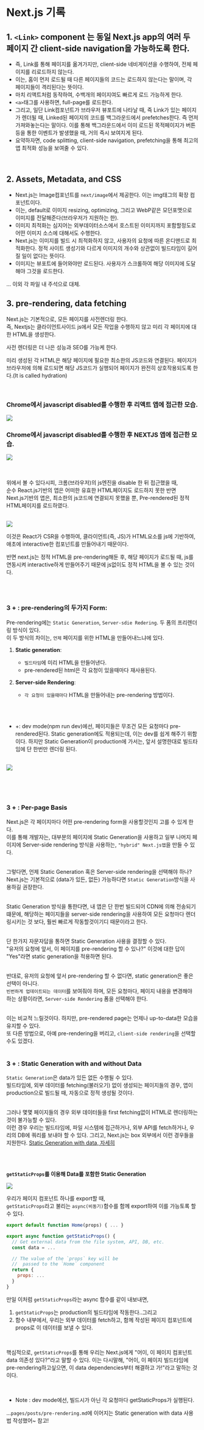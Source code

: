 # Next.js 기록

## 1. `<Link>` component 는 동일 Next.js app의 여러 두 페이지 간 client-side navigation을 가능하도록 한다.
   - 즉, Link를 통해 페이지를 옮겨가지만, client-side 네비게이션을 수행하여, 전체 페이지를 리로드하지 않는다.
   - 이는, 홈이 먼저 로드될 때 다른 페이지들의 코드는 로드하지 않는다는 말이며, 각 페이지들이 격리된다는 뜻이다.
   - 마치 리액트처럼 동작하여, 수백개의 페이지여도 빠르게 로드 가능하게 한다.
   - `<a>`태그를 사용하면, full-page를 로드한다.
   - 그리고, 일단 Link컴포넌트가 브라우저 뷰포트에 나타날 때, 즉 Link가 있는 페이지가 렌더될 때, Linked된 페이지의 코드를 백그라운드에서 prefetches한다. 즉 먼저 가져와놓는다는 말이다. 이를 통해 백그라운드에서 이미 로드된 목적페이지가 버튼 등을 통한 이벤트가 발생했을 때, 거의 즉시 보여지게 된다.
   - 요약하자면, code splitting, client-side navigation, prefetching을 통해 최고의 앱 최적화 성능을 보여줄 수 있다.

<br>

## 2. Assets, Metadata, and CSS
- Next.js는 Image컴포넌트를 `next/image`에서 제공한다. 이는 img태그의 확장 컴포넌트이다.
- 이는, default로 이미지 resizing, optimizing, 그리고 WebP같은 모던포맷으로 이미지를 전달해준다(브라우저가 지원하는 한).
- 이미지 최적화는 심지어는 외부데이터소스에서 호스트된 이미지까지 포함할정도로 어떤 이미지 소스에 대해서도 수행한다.
- Next.js는 이미지를 빌드 시 최적화하지 않고, 사용자의 요청에 따른 온디맨드로 최적화한다. 정적 사이트 생성기와 다르게 이미지의 개수와 상관없이 빌드타임이 길어질 일이 없다는 뜻이다.
- 이미지는 뷰포트에 들어와야만 로드된다. 사용자가 스크롤하여 해당 이미지에 도달해야 그것을 로드한다.


... 이외 각 파일 내 주석으로 대체.
<br>

## 3. pre-rendering, data fetching
Next.js는 기본적으로, 모든 페이지를 사전렌더링 한다.<br>
즉, Nextjs는 클라이언트사이드 js에서 모든 작업을 수행하지 않고 미리 각 페이지에 대한 HTML을 생성한다.<br>

사전 렌더링은 더 나은 성능과 SEO를 가능케 한다.
<br>

미리 생성된 각 HTML은 해당 페이지에 필요한 최소한의 JS코드와 연결된다. 페이지가 브라우저에 의해 로드되면 해당 JS코드가 실행되어 페이지가 완전히 상호작용되도록 한다.(It is called hydration)


<br>

### Chrome에서 javascript disabled를 수행한 후 리액트 앱에 접근한 모습.
<img src="./mdsrc/javascriptDisabled_react.png">

<br>

### Chrome에서 javascript disabled를 수행한 후 NEXTJS 앱에 접근한 모습.
<img src="./mdsrc/javascriptDisabled_nextjs.png">

<br><br>
위에서 볼 수 있다시피, 크롬(브라우저)의 js엔진을 disable 한 뒤 접근했을 때,<br>
순수 React.js기반의 앱은 어떠한 유효한 HTML페이지도 로드하지 못한 반면 <br>
Next.js기반의 앱은, 최소한의 js코드에 연결되지 못했을 뿐, Pre-rendered된 정적 HTML페이지를 로드하였다.

<br>

<img src="./mdsrc/next-react-comp.png" />

이것은 React가 CSR을 수행하여, 클라이언트(즉, JS)가 HTML요소를 js에 기반하여, 애초에 interactive한 컴포넌트를 만들어내기 때문이다.

반면 next.js는 정적 HTML을 pre-rendering해둔 후, 해당 페이지가 로드될 때, js를 연동시켜 interactive하게 만들어주기 때문에 js없이도 정적 HTML을 볼 수 있는 것이다.

<br><br>

### **3 + : pre-rendering의 두가지 Form:** 
Pre-rendering에는 `Static Generation`, `Server-sdie Redering`. 두 폼의 프리렌더링 방식이 있다.<br>
이 두 방식의 차이는, `언제` 페이지를 위한 HTML을 만들어내느냐에 있다.

1. **Static generation**: 
   - `빌드타임`에 미리 HTML을 만들어낸다.
   - pre-rendered된 html은 각 요청이 있을때마다 재사용된다.

2. **Server-side Rendering**:
   - `각 요청이 있을때마다` HTML을 만들어내는 pre-rendering 방법이다.

<br><br>

- +: dev mode(npm run dev)에선, 페이지들은 무조건 모든 요청마다 pre-rendered된다. Static generation에도 적용되는데, 이는 dev를 쉽게 해주기 위함이다. 하지만 Static Generation이 production에 가서는, 앞서 설명한대로 빌드타임에 단 한번만 렌더링 된다.

<br>

<img src="./mdsrc/two-preRendering.png" />


<br><br><br>

### **3 + : Per-page Basis**
Next.js은 각 페이지마다 어떤 pre-rendering form을 사용할것인지 고를 수 있게 한다.<br>
이를 통해 개발자는, 대부분의 페이지에 Static Generation을 사용하고 일부 나머지 페이지에 Server-side rendering 방식을 사용하는, `"hybrid" Next.js앱`을 만들 수 있다.
<br><br>

그렇다면, 언제 Static Generation 혹은 Server-side rendering을 선택해야 하나?<br>
Next.js는 기본적으로 (data가 있든, 없든) 가능하다면 `Static Generation`방식을 사용하길 권장한다.<br>
<br>

Static Generation 방식을 통한다면, 내 앱은 단 한번 빌드되어 CDN에 의해 전송되기 떄문에, 해당하는 페이지들을 server-side rendering을 사용하여 모든 요청마다 렌더링시키는 것 보다, 훨씬 빠르게 작동할것이기디 때문이라고 한다.
<br><br>

단 한가지 자문자답을 통하면 Static Generation 사용을 결정할 수 있다.<br>
"유저의 요청에 앞서, 이 페이지를 pre-rendering 할 수 있나?" 이것에 대한 답이 "Yes"라면 static generation을 적용하면 된다.
<br><br>

반대로, 유저의 요청에 앞서 pre-rendering 할 수 없다면, static generation은 좋은 선택이 아니다.<br>
`빈번하게 업데이트되는 데이터`를 보여줘야 하며, 모든 요청마다, 페이지 내용을 변경해야 하는 상황이라면, `Server-side Rendering` 폼을 선택해야 한다.<br><br>

이는 비교적 느릴것이다. 하지만, pre-rendered page는 언제나 up-to-data한 모습을 유지할 수 있다.<br>
또 다른 방법으로, 아예 pre-rendering을 버리고, `client-side rendering`을 선택할 수도 있겠다.
<br><br>


### **3 + : Static Generation with and without Data**

`Static Generation`은 data가 있든 없든 수행될 수 있다.<br>
빌드타임에, 외부 데이터를 fetching(불러오기) 없이 생성되는 페이지들의 경우, 앱이 production으로 빌드될 때, 자동으로 정적 생성될 것이다.
<br><br>

그러나 몇몇 페이지들의 경우 외부 데이터들을 first fetching없이 HTML로 렌더링하는것이 불가능할 수 있다.<br>
이런 경우 우리는 빌드타임에, 파일 시스템에 접근하거나, 외부 API를 fetch하거나, 우리의 DB에 쿼리를 보내야 할 수 있다. 그리고, Next.js는 box 외부에서 이런 경우들을 지원한다. [ Static Generation with data, 자세히](https://nextjs.org/docs/basic-features/pages#static-generation-with-data)

<br><br>


**`getStaticProps`를 이용해 Data를 포함한 Static Generation**<br>

<img src="./mdsrc/static-gen-with-dta.png">

<br>

우리가 페이지 컴포넌트 하나를 export할 때, <br>
`getStaticProps`라고 불리는 `async(비동기)`함수를 함께 export하여 이를 가능토록 할 수 있다.<br>

```js
export default function Home(props) { ... }

export async function getStaticProps() {
  // Get external data from the file system, API, DB, etc.
  const data = ...

  // The value of the `props` key will be
  //  passed to the `Home` component
  return {
    props: ...
  }
}
```

만일 이처럼 `getStaticProps`라는 async 함수를 같이 내보내면,

1. `getStaticProps`는 production의 빌드타임에 작동한다..그리고
2. 함수 내부에서, 우리는 외부 데이터를 fetch하고, 함께 작성된 페이지 컴포넌트에 props로 이 데이터를 보낼 수 있다.

<br>

핵심적으로, `getStaticProps`를 통해 우리는 Next.js에게 "어이, 이 페이지 컴포넌트 data 의존성 있다?"라고 말할 수 있다. 이는 다시말해, "어이, 이 페이지 빌드타임에 pre-rendering하고싶으면, 이 data dependencies부터 해결하고 가!"라고 말하는 것이다.

<br>

- Note : dev mode에선, 빌드시가 아닌 각 요청마다 getStaticProps가 실행된다.

...`pages/posts/pre-rendering.md`에 이어지는 Static generation with data 사용법 작성했어~ 참고!
<br>

